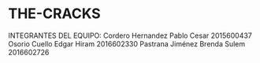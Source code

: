 # THE-CRACKS

INTEGRANTES DEL EQUIPO:
Cordero Hernandez Pablo Cesar     2015600437
Osorio Cuello Edgar Hiram         2016602330
Pastrana Jiménez Brenda Sulem     2016602726
